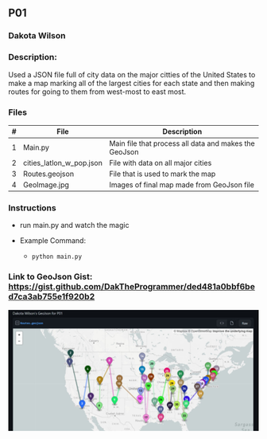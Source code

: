 ## P01
### Dakota Wilson
### Description:

Used a JSON file full of city data on the major citties of the United States to make a map marking all of the largest cities for each state and then making routes for going to them from west-most to east most.

### Files

|   #   | File                      | Description                                                 |
| :---: | ------------------------- | ----------------------------------------------------------- |
|   1   | Main.py                   | Main file that process all data and makes the GeoJson       |
|   2   | cities_latlon_w_pop.json  | File with data on all major cities                          |
|   3   | Routes.geojson            | File that is used to mark the map                           |
|   4   | GeoImage.jpg              | Images of final map made from GeoJson file                  |

### Instructions

- run main.py and watch the magic

- Example Command:
    - `python main.py`

### Link to GeoJson Gist: https://gist.github.com/DakTheProgrammer/ded481a0bbf6bed7ca3ab755e1f920b2

<img src="GeoImage.jpg" width="1000">
